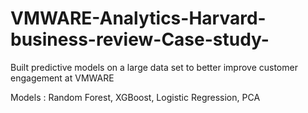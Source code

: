 # VMWARE-Analytics-Harvard-business-review-Case-study-
Built predictive models on a large data set to better improve customer engagement at VMWARE

Models : Random Forest, XGBoost, Logistic Regression, PCA
